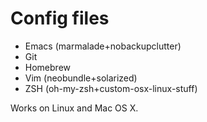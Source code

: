 Config files
============

* Emacs (marmalade+nobackupclutter)
* Git
* Homebrew
* Vim (neobundle+solarized)
* ZSH (oh-my-zsh+custom-osx-linux-stuff)

Works on Linux and Mac OS X.
